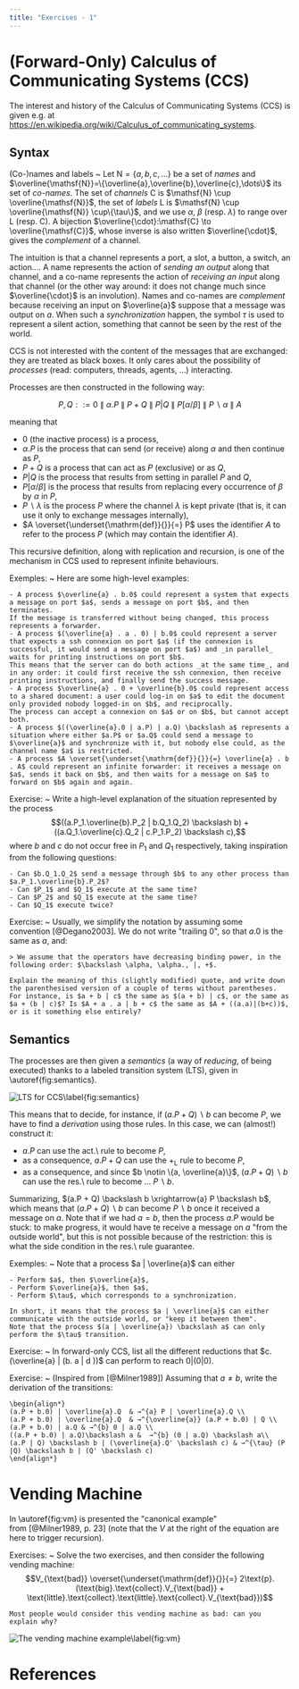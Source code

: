 ```yaml
---
title: "Exercises - 1"
---
```


# (Forward-Only) Calculus of Communicating Systems (CCS)

The interest and history of the Calculus of Communicating Systems (CCS) is given e.g. at <https://en.wikipedia.org/wiki/Calculus_of_communicating_systems>.

## Syntax

(Co-)names and labels
~ 
    Let $\mathsf{N}=\{a,b,c,\dots\}$ be a set of *names* and $\overline{\mathsf{N}}=\{\overline{a},\overline{b},\overline{c},\dots\}$ its set of *co-names*.
	The set of *channels* $\mathsf{C}$ is $\mathsf{N} \cup \overline{\mathsf{N}}$, the set of *labels* $\mathsf{L}$ is $\mathsf{N} \cup \overline{\mathsf{N}} \cup\{\tau\}$, and we use $\alpha$, $\beta$ (resp.  $\lambda$) to range over $\mathsf{L}$ (resp.  $\mathsf{C}$).
	A bijection $\overline{\cdot}:\mathsf{C} \to \overline{\mathsf{C}}$, whose inverse is also written $\overline{\cdot}$, gives the *complement* of a channel.
	
The intuition is that a channel represents a port, a slot, a button, a switch, an action….
A name represents the action of *sending an output* along that channel, and a co-name represents the action of *receiving an input* along that channel (or the other way around: it does not change much since $\overline{\cdot}$ is an involution).
Names and co-names are *complement* because receiving an input on $\overline{a}$ suppose that a message was output on $a$.
When such a _synchronization_ happen, the symbol $\tau$ is used to represent a silent action, something that cannot be seen by the rest of the world.

CCS is not interested with the content of the messages that are exchanged: they are treated as black boxes.
It only cares about the possibility of *processes* (read: computers, threads, agents, …) interacting.

Processes are then constructed in the following way:

$$P, Q ::= 0 ~\|~ \alpha.P ~\|~ P + Q ~\|~ P | Q ~\|~ P[\alpha/\beta] ~\|~ P \backslash \alpha ~\|~ A$$

meaning that

- $0$ (the inactive process) is a process,
- $\alpha.P$ is the process that can send (or receive) along $\alpha$ and then continue as $P$,
- $P + Q$ is a process that can act as $P$ (exclusive) or as $Q$,
- $P | Q$ is the process that results from setting in parallel $P$ and $Q$,
- $P[\alpha/\beta]$ is the process that results from replacing every occurrence of $\beta$ by $\alpha$ in $P$,
- $P \backslash \lambda$ is the process $P$ where the channel $\lambda$ is kept private (that is, it can use it only to exchange messages internally),
- $A \overset{\underset{\mathrm{def}}{}}{=} P$  uses the identifier $A$ to refer to the process $P$ (which may contain the identifier $A$).

This recursive definition, along with replication and recursion, is one of the mechanism in CCS used to represent infinite behaviours.

Exemples:
~ Here are some high-level examples:
    
    - A process $\overline{a} . b.0$ could represent a system that expects a message on port $a$, sends a message on port $b$, and then terminates.
    If the message is transferred without being changed, this process represents a forwarder.
    - A process $(\overline{a} . a . 0) | b.0$ could represent a server that expects a ssh connexion on port $a$ (if the connexion is successful, it would send a message on port $a$) and _in parallel_ waits for printing instructions on port $b$.
    This means that the server can do both actions _at the same time_, and in any order: it could first receive the ssh connexion, then receive printing instructions, and finally send the success message.
    - A process $\overline{a} . 0 + \overline{b}.0$ could represent access to a shared document: a user could log-in on $a$ to edit the document only provided nobody logged-in on $b$, and reciprocally. 
    The process can accept a connexion on $a$ or on $b$, but cannot accept both.
    - A process $((\overline{a}.0 | a.P) | a.Q) \backslash a$ represents a situation where either $a.P$ or $a.Q$ could send a message to $\overline{a}$ and synchronize with it, but nobody else could, as the channel name $a$ is restricted.
    - A process $A \overset{\underset{\mathrm{def}}{}}{=} \overline{a} . b . A$ could represent an infinite forwarder: it receives a message on $a$, sends it back on $b$, and then waits for a message on $a$ to forward on $b$ again and again.

Exercise:
~ Write a high-level explanation of the situation represented by the process $$((a.P_1.\overline{b}.P_2 | b.Q_1.Q_2) \backslash b) + ((a.Q_1.\overline{c}.Q_2 | c.P_1.P_2) \backslash c),$$ where $b$ and $c$ do not occur free in $P_1$ and $Q_1$ respectively, taking inspiration from the following questions:

    - Can $b.Q_1.Q_2$ send a message through $b$ to any other process than $a.P_1.\overline{b}.P_2$?
    - Can $P_1$ and $Q_1$ execute at the same time?
    - Can $P_2$ and $Q_1$ execute at the same time?
    - Can $Q_1$ execute twice?

Exercise:
~ Usually, we simplify the notation by assuming some convention [@Degano2003]. We do not write "trailing $0$", so that $a.0$ is the same as $a$, and:

    > We assume that the operators have decreasing binding power, in the following order: $\backslash \alpha, \alpha., |, +$.
    
    Explain the meaning of this (slightly modified) quote, and write down the parenthesised version of a couple of terms without parentheses.
    For instance, is $a + b | c$ the same as $(a + b) | c$, or the same as $a + (b | c)$? Is $A + a . a | b + c$ the same as $A + ((a.a)|(b+c))$, or is it something else entirely?


## Semantics

The processes are then given a _semantics_ (a way of _reducing_, of being executed) thanks to a labeled transition system (LTS), given in \autoref{fig:semantics}.

![LTS for CCS\label{fig:semantics}](img/semantics.png)

This means that to decide, for instance, if $(a.P + Q) \backslash b$ can become $P$, we have to find a _derivation_ using those rules.
In this case, we can (almost!) construct it:

- $a.P$ can use the act.\ rule to become $P$,
- as a consequence, $a.P + Q$ can use the $+_{\text{L}}$ rule to become $P$,
- as a consequence, and since $b \notin \{a, \overline{a}\}$,  $(a.P + Q) \backslash b$ can use the res.\ rule to become … $P \backslash b$.

Summarizing, $(a.P + Q) \backslash b \xrightarrow{a} P \backslash b$, which means that $(a.P + Q) \backslash b$ can become $P \backslash b$ once it received a message on $a$.
Note that if we had $a = b$, then the process $a.P$ would be stuck: to make progress, it would have te receive a message on $a$ "from the outside world", but this is not possible because of the restriction: this is what the side condition in the res.\ rule guarantee.

Exemples:
~ Note that a process $a | \overline{a}$ can either

	- Perform $a$, then $\overline{a}$,
	- Perform $\overline{a}$, then $a$,
	- Perform $\tau$, which corresponds to a synchronization.

	In short, it means that the process $a | \overline{a}$ can either communicate with the outside world, or "keep it between them".
	Note that the process $(a | \overline{a}) \backslash a$ can only perform the $\tau$ transition.


Exercise:
~ In forward-only CCS, list all the different reductions that $c.(\overline{a} | (b. a | d ))$ can perform to reach $0 | (0 | 0)$.

Exercise:
~ (Inspired from [@Milner1989]) Assuming that $a \neq b$, write the derivation of the transitions:
    
    \begin{align*}
    (a.P + b.0) | \overline{a}.Q  & →^{a} P | \overline{a}.Q \\
    (a.P + b.0) | \overline{a}.Q  & →^{\overline{a}} (a.P + b.0) | Q \\
    (a.P + b.0) | a.Q & →^{b} 0 | a.Q \\
    ((a.P + b.0) | a.Q)\backslash a &  →^{b} (0 | a.Q) \backslash a\\
    (a.P | Q) \backslash b | (\overline{a}.Q' \backslash c) & →^{\tau} (P |Q) \backslash b | (Q' \backslash c)
    \end{align*}

# Vending Machine

In \autoref{fig:vm} is presented the "canonical example" from [@Milner1989, p. 23] (note that the $V$ at the right of the equation are here to trigger recursion).

Exercises:
~ Solve the two exercises, and then consider the following vending machine:
    $$V_{\text{bad}} \overset{\underset{\mathrm{def}}{}}{=} 2\text{p}.(\text{big}.\text{collect}.V_{\text{bad}} + \text{little}.\text{collect}.\text{little}.\text{collect}.V_{\text{bad}})$$
    
    Most people would consider this vending machine as bad: can you explain why?

![The vending machine example\label{fig:vm}](img/vending.png)

# References
